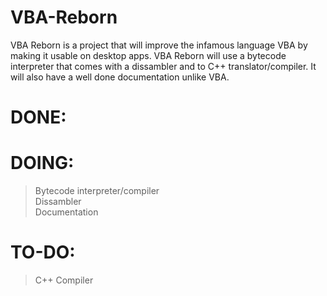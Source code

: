 # VBA-Reborn
VBA Reborn is a project that will improve the infamous language VBA by making it usable on desktop apps. VBA Reborn will use a bytecode interpreter that comes with a dissambler and to C++ translator/compiler.
It will also have a well done documentation unlike VBA.

# DONE: 


# DOING:

> Bytecode interpreter/compiler  
> Dissambler   
> Documentation  


# TO-DO:
   
> C++ Compiler    

